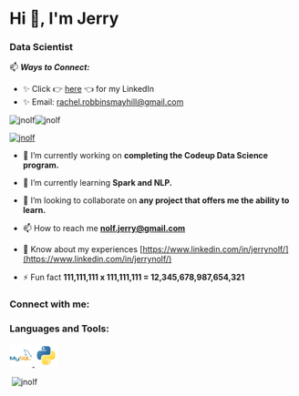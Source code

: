 <h1 align="left">Hi 👋,  I'm Jerry</h1>
<h3 align="left">Data Scientist</h3>

📫 ***Ways to Connect:***  
- ✨ Click 👉 [here](https://www.linkedin.com/in/rachel-robbins-mayhill) 👈 for my LinkedIn
- ✨ Email: rachel.robbinsmayhill@gmail.com

<p><img align="left" src="https://github-readme-stats.vercel.app/api/top-langs?username=jnolf&show_icons=true&locale=en&layout=compact" alt="jnolf" /></p>

<p align="left"> <img src="https://komarev.com/ghpvc/?username=jnolf&label=Profile%20views&color=0e75b6&style=flat" alt="jnolf" /> </p>

<p align="left"> <a href="https://github.com/ryo-ma/github-profile-trophy"><img src="https://github-profile-trophy.vercel.app/?username=jnolf" alt="jnolf" /></a> </p>

- 🔭 I’m currently working on **completing the Codeup Data Science program.**

- 🌱 I’m currently learning **Spark and NLP.**

- 👯 I’m looking to collaborate on **any project that offers me the ability to learn.**

- 📫 How to reach me **nolf.jerry@gmail.com**

- 📄 Know about my experiences [https://www.linkedin.com/in/jerrynolf/](https://www.linkedin.com/in/jerrynolf/)

- ⚡ Fun fact **111,111,111 x 111,111,111 = 12,345,678,987,654,321**

<h3 align="left">Connect with me:</h3>
<p align="left">
</p>

<h3 align="left">Languages and Tools:</h3>
<p align="left"> <a href="https://www.mysql.com/" target="_blank" rel="noreferrer"> <img src="https://raw.githubusercontent.com/devicons/devicon/master/icons/mysql/mysql-original-wordmark.svg" alt="mysql" width="40" height="40"/> </a> <a href="https://www.python.org" target="_blank" rel="noreferrer"> <img src="https://raw.githubusercontent.com/devicons/devicon/master/icons/python/python-original.svg" alt="python" width="40" height="40"/> </a> </p>



<p>&nbsp;<img align="center" src="https://github-readme-stats.vercel.app/api?username=jnolf&show_icons=true&locale=en" alt="jnolf" /></p>
